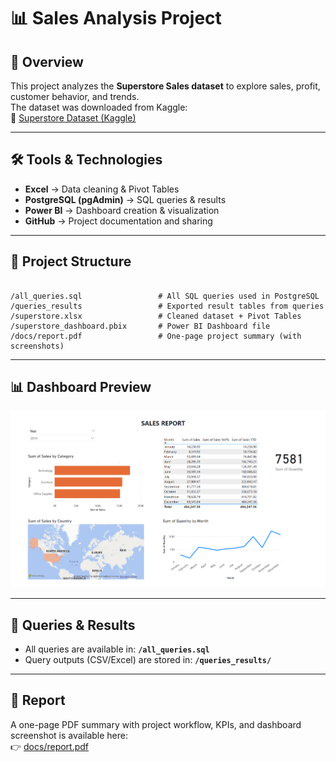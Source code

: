 # 📊 Sales Analysis Project

## 📌 Overview
This project analyzes the **Superstore Sales dataset** to explore sales, profit, customer behavior, and trends.  
The dataset was downloaded from Kaggle:  
🔗 [Superstore Dataset (Kaggle)](https://www.kaggle.com/datasets/vivek468/superstore-dataset-final?resource=download)

---

## 🛠 Tools & Technologies
- **Excel** → Data cleaning & Pivot Tables  
- **PostgreSQL (pgAdmin)** → SQL queries & results  
- **Power BI** → Dashboard creation & visualization  
- **GitHub** → Project documentation and sharing  

---

## 📂 Project Structure
```

/all_queries.sql                 # All SQL queries used in PostgreSQL
/queries_results                 # Exported result tables from queries
/superstore.xlsx                 # Cleaned dataset + Pivot Tables
/superstore_dashboard.pbix       # Power BI Dashboard file
/docs/report.pdf                 # One-page project summary (with screenshots)

```

---

## 📊 Dashboard Preview

![Dashboard Screenshot](docs/superstore_dashboard.png)

---

## 🧾 Queries & Results
- All queries are available in: **`/all_queries.sql`**  
- Query outputs (CSV/Excel) are stored in: **`/queries_results/`**

---

## 📄 Report
A one-page PDF summary with project workflow, KPIs, and dashboard screenshot is available here:  
👉 [docs/report.pdf](docs/report.pdf)





